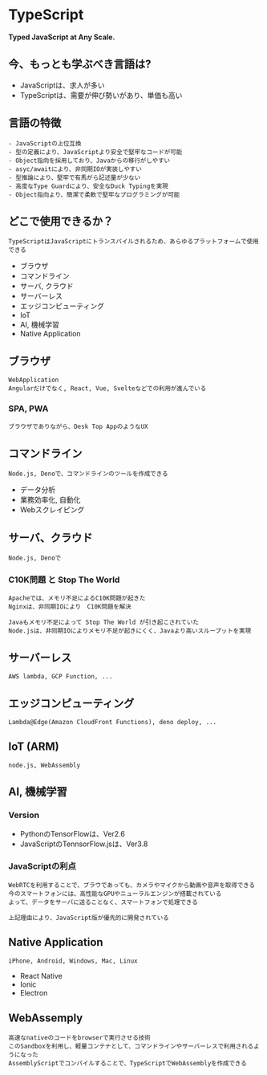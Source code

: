 # TypeScript

**Typed JavaScript at Any Scale.**

## 今、もっとも学ぶべき言語は?

- JavaScriptは、求人が多い
- TypeScriptは、需要が伸び勢いがあり、単価も高い

## 言語の特徴

    - JavaScriptの上位互換
    - 型の定義により、JavaScriptより安全で堅牢なコードが可能
    - Object指向を採用しており、Javaからの移行がしやすい
    - asyc/awaitにより、非同期IOが実装しやすい
    - 型推論により、堅牢で有馬がら記述量が少ない
    - 高度なType Guardにより、安全なDuck Typingを実現
    - Object指向より、簡潔で柔軟で堅牢なプログラミングが可能

## どこで使用できるか？

    TypeScriptはJavaScriptにトランスパイルされるため、あらゆるプラットフォームで使用できる

- ブラウザ
- コマンドライン
- サーバ, クラウド
- サーバーレス
- エッジコンピューティング
- IoT
- AI, 機械学習
- Native Application

## ブラウザ

    WebApplication
    Angularだけでなく, React, Vue, Svelteなどでの利用が進んでいる

### SPA, PWA

    ブラウザでありながら、Desk Top AppのようなUX

## コマンドライン

    Node.js, Denoで、コマンドラインのツールを作成できる

- データ分析
- 業務効率化, 自動化
- Webスクレイピング

## サーバ、クラウド

    Node.js, Denoで

### C10K問題 と Stop The World

    Apacheでは、メモリ不足によるC10K問題が起きた
    Nginxは、非同期IOにより　C10K問題を解決

    Javaもメモリ不足によって Stop The World が引き起こされていた
    Node.jsは、非同期IOによりメモリ不足が起きにくく、Javaより高いスループットを実現

## サーバーレス

    AWS lambda, GCP Function, ...

## エッジコンピューティング

    Lambda@Edge(Amazon CloudFront Functions), deno deploy, ...

## IoT (ARM)

    node.js, WebAssembly

## AI, 機械学習

### Version

- PythonのTensorFlowは、Ver2.6
- JavaScriptのTennsorFlow.jsは、Ver3.8

### JavaScriptの利点

    WebRTCを利用することで、ブラウであっても、カメラやマイクから動画や音声を取得できる
    今のスマートフォンには、高性能なGPUやニューラルエンジンが搭載されている
    よって、データをサーバに送ることなく、スマートフォンで処理できる

    上記理由により、JavaScript版が優先的に開発されている

## Native Application

    iPhone, Android, Windows, Mac, Linux

- React Native
- Ionic
- Electron

## WebAssemply

    高速なnativeのコードをbrowserで実行させる技術
    このSandboxを利用し、軽量コンテナとして、コマンドラインやサーバーレスで利用されるようになった
    AssemblyScriptでコンパイルすることで、TypeScriptでWebAssemblyを作成できる
